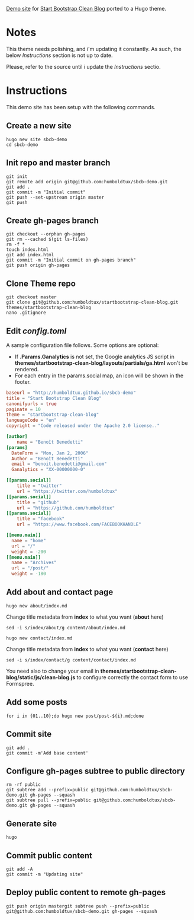 [Demo site](http://humboldtux.github.io/sbcb-demo/) for [Start Bootstrap Clean Blog](http://startbootstrap.com/template-overviews/clean-blog/) ported to a Hugo theme.

# Notes

This theme needs polishing, and i'm updating it constantly. As such, the below *Instructions* section is not up to date.

Please, refer to the source until i update the *Instructions* sectio.

# Instructions

This demo site has been setup with the following commands.

## Create a new site

    hugo new site sbcb-demo
    cd sbcb-demo

## Init repo and  master branch

    git init
    git remote add origin git@github.com:humboldtux/sbcb-demo.git
    git add .
    git commit -m "Initial commit"
    git push --set-upstream origin master
    git push

## Create gh-pages branch

    git checkout --orphan gh-pages
    git rm --cached $(git ls-files)
    rm -f *
    touch index.html
    git add index.html
    git commit -m "Initial commit on gh-pages branch"
    git push origin gh-pages

## Clone Theme repo

    git checkout master
    git clone git@github.com:humboldtux/startbootstrap-clean-blog.git themes/startbootstrap-clean-blog
    nano .gitignore

## Edit ***config.toml***

A sample configuration file follows. Some options are optional:

* If **.Params.Ganalytics** is not set, the Google analytics JS script
  in **themes/startbootstrap-clean-blog/layouts/partials/ga.html** won't be rendered.
* For each entry in the params.social map, an icon will be shown in the footer.

``` toml
baseurl = "http://humboldtux.github.io/sbcb-demo"
title = "Start Bootstrap Clean Blog"
canonifyurls = true
paginate = 10
theme = "startbootstrap-clean-blog"
languageCode = "en"
copyright = "Code released under the Apache 2.0 license.."

[author]
    name = "Benoît Benedetti"
[params]
  DateForm = "Mon, Jan 2, 2006"
  Author = "Benoît Benedetti"
  email = "benoit.benedetti@gmail.com"
  Ganalytics = "XX-00000000-0"

[[params.social]]
    title = "twitter"
    url = "https://twitter.com/humboldtux"
[[params.social]]
    title = "github"
    url = "https://github.com/humboldtux"
[[params.social]]
    title = "facebook"
    url = "https://www.facebook.com/FACEBOOKHANDLE"

[[menu.main]]
  name = "home"
  url = "/"
  weight = -200
[[menu.main]]
  name = "Archives"
  url = "/post/"
  weight = -180
```

## Add about and contact page

    hugo new about/index.md

Change title metadata from **index** to what you want (**about** here)

    sed -i s/index/about/g content/about/index.md

    hugo new contact/index.md

Change title metadata from **index** to what you want (**contact** here)

    sed -i s/index/contact/g content/contact/index.md

You need also to change your email in **themes/startbootstrap-clean-blog/static/js/clean-blog.js**
to configure correctly the contact form to use Formspree.

## Add some posts

    for i in {01..10};do hugo new post/post-${i}.md;done

## Commit site

    git add .
    git commit -m'Add base content'

## Configure gh-pages subtree to **public** directory

    rm -rf public
    git subtree add --prefix=public git@github.com:humboldtux/sbcb-demo.git gh-pages --squash
    git subtree pull --prefix=public git@github.com:humboldtux/sbcb-demo.git gh-pages --squash

## Generate site

    hugo

## Commit **public** content

    git add -A
    git commit -m "Updating site"

## Deploy **public** content to remote gh-pages

    git push origin mastergit subtree push --prefix=public git@github.com:humboldtux/sbcb-demo.git gh-pages --squash
